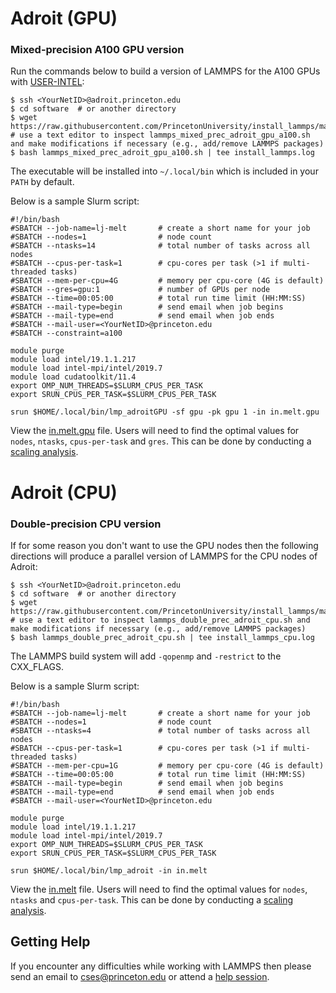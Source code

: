 # Adroit (GPU)

### Mixed-precision A100 GPU version

Run the commands below to build a version of LAMMPS for the A100 GPUs with [USER-INTEL](../misc/notes.md#USER-INTEL):

```
$ ssh <YourNetID>@adroit.princeton.edu
$ cd software  # or another directory
$ wget https://raw.githubusercontent.com/PrincetonUniversity/install_lammps/master/01_installing/ins/adroit/lammps_mixed_prec_adroit_gpu_a100.sh
# use a text editor to inspect lammps_mixed_prec_adroit_gpu_a100.sh and make modifications if necessary (e.g., add/remove LAMMPS packages)
$ bash lammps_mixed_prec_adroit_gpu_a100.sh | tee install_lammps.log
```

The executable will be installed into `~/.local/bin` which is included in your `PATH` by default.

Below is a sample Slurm script:

```
#!/bin/bash
#SBATCH --job-name=lj-melt       # create a short name for your job
#SBATCH --nodes=1                # node count
#SBATCH --ntasks=14              # total number of tasks across all nodes
#SBATCH --cpus-per-task=1        # cpu-cores per task (>1 if multi-threaded tasks)
#SBATCH --mem-per-cpu=4G         # memory per cpu-core (4G is default)
#SBATCH --gres=gpu:1             # number of GPUs per node
#SBATCH --time=00:05:00          # total run time limit (HH:MM:SS)
#SBATCH --mail-type=begin        # send email when job begins
#SBATCH --mail-type=end          # send email when job ends
#SBATCH --mail-user=<YourNetID>@princeton.edu
#SBATCH --constraint=a100

module purge
module load intel/19.1.1.217
module load intel-mpi/intel/2019.7
module load cudatoolkit/11.4
export OMP_NUM_THREADS=$SLURM_CPUS_PER_TASK
export SRUN_CPUS_PER_TASK=$SLURM_CPUS_PER_TASK

srun $HOME/.local/bin/lmp_adroitGPU -sf gpu -pk gpu 1 -in in.melt.gpu
```

View the [in.melt.gpu](../misc/in.melt.gpu) file. Users will need to find the optimal values for `nodes`, `ntasks`, `cpus-per-task` and `gres`. This can be done by conducting a [scaling analysis](https://researchcomputing.princeton.edu/support/knowledge-base/scaling-analysis).

# Adroit (CPU)

### Double-precision CPU version

If for some reason you don't want to use the GPU nodes then the following directions will produce a parallel version of LAMMPS for the CPU nodes of Adroit:

```
$ ssh <YourNetID>@adroit.princeton.edu
$ cd software  # or another directory
$ wget https://raw.githubusercontent.com/PrincetonUniversity/install_lammps/master/01_installing/ins/adroit/lammps_double_prec_adroit_cpu.sh
# use a text editor to inspect lammps_double_prec_adroit_cpu.sh and make modifications if necessary (e.g., add/remove LAMMPS packages)
$ bash lammps_double_prec_adroit_cpu.sh | tee install_lammps_cpu.log
```

The LAMMPS build system will add `-qopenmp` and `-restrict` to the CXX_FLAGS.

Below is a sample Slurm script:

```
#!/bin/bash
#SBATCH --job-name=lj-melt       # create a short name for your job
#SBATCH --nodes=1                # node count
#SBATCH --ntasks=4               # total number of tasks across all nodes
#SBATCH --cpus-per-task=1        # cpu-cores per task (>1 if multi-threaded tasks)
#SBATCH --mem-per-cpu=1G         # memory per cpu-core (4G is default)
#SBATCH --time=00:05:00          # total run time limit (HH:MM:SS)
#SBATCH --mail-type=begin        # send email when job begins
#SBATCH --mail-type=end          # send email when job ends
#SBATCH --mail-user=<YourNetID>@princeton.edu

module purge
module load intel/19.1.1.217
module load intel-mpi/intel/2019.7
export OMP_NUM_THREADS=$SLURM_CPUS_PER_TASK
export SRUN_CPUS_PER_TASK=$SLURM_CPUS_PER_TASK

srun $HOME/.local/bin/lmp_adroit -in in.melt
```

View the [in.melt](../misc/in.melt) file. Users will need to find the optimal values for `nodes`, `ntasks` and `cpus-per-task`. This can be done by conducting a [scaling analysis](https://researchcomputing.princeton.edu/support/knowledge-base/scaling-analysis).

## Getting Help

If you encounter any difficulties while working with LAMMPS then please send an email to <a href="mailto:cses@princeton.edu">cses@princeton.edu</a> or attend a [help session](https://researchcomputing.princeton.edu/support/help-sessions).
